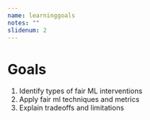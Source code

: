 ```yaml
---
name: learninggoals
notes: ""
slidenum: 2
---
```

# Goals
1. Identify types of fair ML interventions
1. Apply fair ml techniques and metrics
1. Explain tradeoffs and limitations
